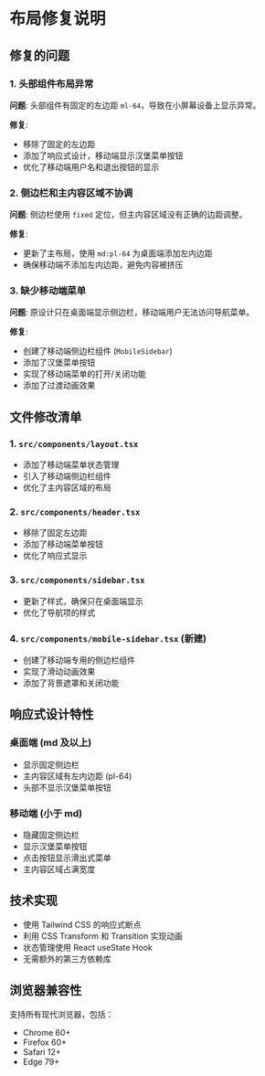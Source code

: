# 布局修复说明

## 修复的问题

### 1. 头部组件布局异常
**问题**: 头部组件有固定的左边距 `ml-64`，导致在小屏幕设备上显示异常。

**修复**: 
- 移除了固定的左边距
- 添加了响应式设计，移动端显示汉堡菜单按钮
- 优化了移动端用户名和退出按钮的显示

### 2. 侧边栏和主内容区域不协调
**问题**: 侧边栏使用 `fixed` 定位，但主内容区域没有正确的边距调整。

**修复**:
- 更新了主布局，使用 `md:pl-64` 为桌面端添加左内边距
- 确保移动端不添加左内边距，避免内容被挤压

### 3. 缺少移动端菜单
**问题**: 原设计只在桌面端显示侧边栏，移动端用户无法访问导航菜单。

**修复**:
- 创建了移动端侧边栏组件 (`MobileSidebar`)
- 添加了汉堡菜单按钮
- 实现了移动端菜单的打开/关闭功能
- 添加了过渡动画效果

## 文件修改清单

### 1. `src/components/layout.tsx`
- 添加了移动端菜单状态管理
- 引入了移动端侧边栏组件
- 优化了主内容区域的布局

### 2. `src/components/header.tsx`
- 移除了固定左边距
- 添加了移动端菜单按钮
- 优化了响应式显示

### 3. `src/components/sidebar.tsx`
- 更新了样式，确保只在桌面端显示
- 优化了导航项的样式

### 4. `src/components/mobile-sidebar.tsx` (新建)
- 创建了移动端专用的侧边栏组件
- 实现了滑动动画效果
- 添加了背景遮罩和关闭功能

## 响应式设计特性

### 桌面端 (md 及以上)
- 显示固定侧边栏
- 主内容区域有左内边距 (pl-64)
- 头部不显示汉堡菜单按钮

### 移动端 (小于 md)
- 隐藏固定侧边栏
- 显示汉堡菜单按钮
- 点击按钮显示滑出式菜单
- 主内容区域占满宽度

## 技术实现

- 使用 Tailwind CSS 的响应式断点
- 利用 CSS Transform 和 Transition 实现动画
- 状态管理使用 React useState Hook
- 无需额外的第三方依赖库

## 浏览器兼容性

支持所有现代浏览器，包括：
- Chrome 60+
- Firefox 60+  
- Safari 12+
- Edge 79+ 